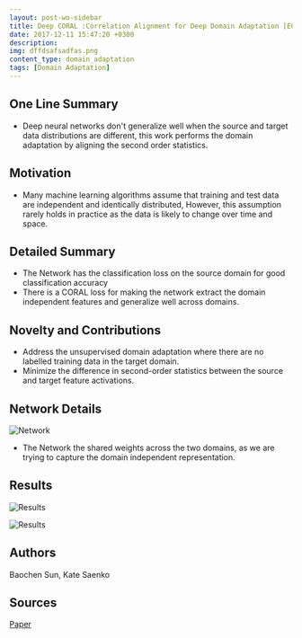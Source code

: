 ```yaml
---
layout: post-wo-sidebar
title: Deep CORAL :Correlation Alignment for Deep Domain Adaptation [ECCV-W 16]
date: 2017-12-11 15:47:20 +0300
description: 
img: dffdsafsadfas.png
content_type: domain_adaptation
tags: [Domain Adaptation]
---
```



## One Line Summary
* Deep neural networks don't generalize well when the source and target data distributions are different, this work performs the domain adaptation by aligning the second order statistics.

## Motivation
* Many machine learning algorithms assume that training and test data are independent and identically distributed, However, this assumption rarely holds in practice as the data is likely to change over time and space. 


## Detailed Summary
* The Network has the classification loss on the source domain for good classification accuracy
* There is a CORAL loss for making the network extract the domain independent features and generalize well across domains.

## Novelty and Contributions
* Address the unsupervised domain adaptation where there are no labelled training data in the target domain.
* Minimize the difference in second-order statistics between the source and target feature activations.


## Network Details
![Network]({{site.baseurl}}/assets/img/dffdsafsadfas.png)

* The Network the shared weights across the two domains, as we are trying to capture the domain independent representation. 

## Results
![Results]({{site.baseurl}}/assets/img/fdsafsfsfdsa.png)


![Results]({{site.baseurl}}/assets/img/fdsdfsafasdfdsa.png)

## Authors
Baochen Sun, Kate Saenko

## Sources
[Paper](https://arxiv.org/abs/1607.01719)
